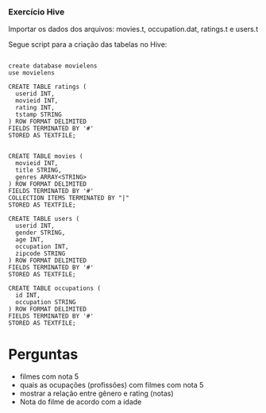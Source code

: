 ### Exercício Hive


Importar os dados dos arquivos: movies.t, occupation.dat, ratings.t e users.t

Segue script para a criação das tabelas no Hive:

```

create database movielens
use movielens

CREATE TABLE ratings (
  userid INT, 
  movieid INT,
  rating INT, 
  tstamp STRING
) ROW FORMAT DELIMITED
FIELDS TERMINATED BY '#'
STORED AS TEXTFILE;


CREATE TABLE movies (
  movieid INT, 
  title STRING,
  genres ARRAY<STRING>
) ROW FORMAT DELIMITED
FIELDS TERMINATED BY '#'
COLLECTION ITEMS TERMINATED BY "|"
STORED AS TEXTFILE;

CREATE TABLE users (
  userid INT, 
  gender STRING, 
  age INT,
  occupation INT,
  zipcode STRING
) ROW FORMAT DELIMITED
FIELDS TERMINATED BY '#'
STORED AS TEXTFILE;

CREATE TABLE occupations (
  id INT,
  occupation STRING
) ROW FORMAT DELIMITED
FIELDS TERMINATED BY '#'
STORED AS TEXTFILE;

```

# Perguntas

- filmes com nota 5
- quais as ocupações (profissões) com filmes com nota 5
- mostrar a relação entre gênero e rating (notas)
- Nota do filme de acordo com a idade